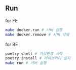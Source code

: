 ## Run 

for FE 

```bash
make docker.run # 서버 실행 
make docker.remove # 서버 삭제 
```

for BE 

```bash
poetry shell # 가상환경 시작 
poetry install # 라이브러리 설치
make run # 서버 실행 
```
